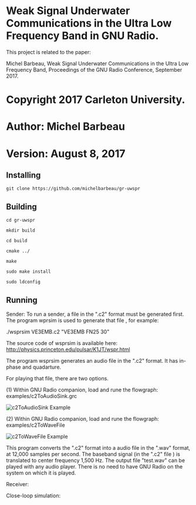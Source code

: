 #  Weak Signal Underwater Communications in the Ultra Low Frequency Band in GNU Radio.

This project is related to the paper:

Michel Barbeau, Weak Signal Underwater Communications in the Ultra Low Frequency Band, Proceedings of the GNU Radio Conference, September 2017.


# Copyright 2017 Carleton University.
# Author: Michel Barbeau
# Version: August 8, 2017

## Installing 

`git clone https://github.com/michelbarbeau/gr-uwspr`

## Building


```
cd gr-uwspr

mkdir build

cd build 

cmake ../

make

sudo make install

sudo ldconfig

```

## Running

Sender: To run a sender, a file in the ".c2" format must be generated first. The program wprsim is used to generate that file , for example:

./wsprsim VE3EMB.c2 "VE3EMB FN25 30"

The source code of wsprsim is available here: http://physics.princeton.edu/pulsar/K1JT/wspr.html

The program wsprsim generates an audio file in the ".c2" format. It has in-phase and quadarture.

For playing that file, there are two options. 

(1) Within GNU Radio companion, load and rune the flowgraph: examples/c2ToAudioSink.grc

![c2ToAudioSink Example](https://gr-uwspr/examples/c2ToAudioSink.png)

(2) Within GNU Radio companion, load and rune the flowgraph: examples/c2ToWaveFile

![c2ToWaveFile Example](https://gr-uwspr/examples/c2ToWaveFile.png )

This program converts the ".c2" format into a audio file in the ".wav" format, at 12,000 samples per second. The baseband signal (in the ".c2" file ) is translated to center frequency 1,500 Hz. The output file "test.wav" can be played with any audio player. There is no need to have GNU Radio on the system on which it is played.



Receiver:


Close-loop simulation:





